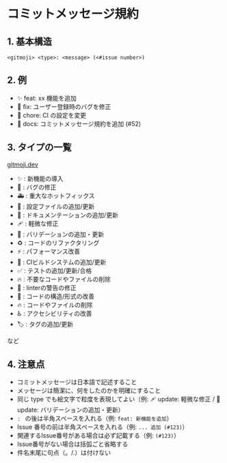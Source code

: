 # コミットメッセージ規約

## 1. 基本構造

`<gitmoji> <type>: <message> (<#issue number>)`

## 2. 例

- ✨ feat: xx 機能を追加
- 🐛 fix: ユーザー登録時のバグを修正
- 🔧 chore: CI の設定を変更
- 📝 docs: コミットメッセージ規約を追加 (#52)

## 3. タイプの一覧

[gitmoji.dev](https://gitmoji.dev/)

- ✨ : 新機能の導入
- 🐛 : バグの修正
- 🚑 : 重大なホットフィックス
- 🔧 : 設定ファイルの追加/更新
- 📝 : ドキュメンテーションの追加/更新
- 🩹 : 軽微な修正
- 🦺 : バリデーションの追加・更新
- ♻️ : コードのリファクタリング
- ⚡️ : パフォーマンス改善
- 👷 : CIビルドシステムの追加/更新
- ✅ : テストの追加/更新/合格
- 🔥 : 不要なコードやファイルの削除
- 🚨 : linterの警告の修正
- 🎨 : コードの構造/形式の改善
- 🔥 : コードやファイルの削除
- ♿️ : アクセシビリティの改善
- 🏷️ : タグの追加/更新

など

## 4. 注意点

- コミットメッセージは日本語で記述すること
- メッセージは簡潔に、何をしたのかを明確にすること
- 同じ type でも絵文字で粒度を表現してよい（例: 🩹 update: 軽微な修正 / 🦺 update: バリデーションの追加・更新）
- `: ` の後は半角スペースを入れる（例: `feat: 新機能を追加`）
- Issue 番号の前は半角スペースを入れる（例: `... 追加 (#123)`）
- 関連するIssue番号がある場合は必ず記載する（例: `(#123)`）
- Issue番号がない場合は括弧ごと省略する
- 件名末尾に句点（。/.）は付けない
